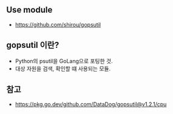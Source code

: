 ## Use module
- https://github.com/shirou/gopsutil

## gopsutil 이란?
- Python의 psutil을 GoLang으로 포팅한 것.
- 대상 자원을 검색, 확인할 떄 사용되는 모듈.

## 참고
- https://pkg.go.dev/github.com/DataDog/gopsutil@v1.2.1/cpu
